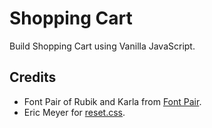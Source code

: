 # Shopping Cart

Build Shopping Cart using Vanilla JavaScript.

## Credits

- Font Pair of Rubik and Karla from [Font Pair](https://fontpair.co/).
- Eric Meyer for [reset.css](http://meyerweb.com/eric/tools/css/reset/).